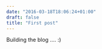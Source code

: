 ```yaml
---
date: "2016-03-18T18:06:24+01:00"
draft: false
title: "First post"
---
```


Building the blog .... :)
